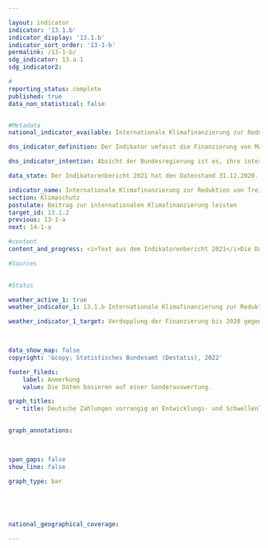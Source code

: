 ```yaml
---

layout: indicator    
indicator: '13.1.b'    
indicator_display: '13.1.b'    
indicator_sort_order: '13-1-b'    
permalink: /13-1-b/    
sdg_indicator: 13.a.1    
sdg_indicator2:     

#
reporting_status: complete    
published: true    
data_non_statistical: false    


#Metadata    
national_indicator_available: Internationale Klimafinanzierung zur Reduktion von Treibhausgasen und zur Anpassung an den Klimawandel    

dns_indicator_definition: Der Indikator umfasst die Finanzierung von Maßnahmen zur Reduktion von Treibhausgasen, zur Anpassung an den Klimawandel sowie klimarelevante Maßnahmen zum Erhalt der Biodiversität und zum Waldschutz (Projekte zum Schutz, nachhaltiger Nutzung und Wiederaufforstung von Wald im Rahmen des REDD+ Regelwerks). Die Maßnahmen erfolgen vorrangig in Entwicklungs- und Schwellenländern und werden aus deutschen Haushaltsmitteln (einschließlich der Schenkungsäquivalente von Entwicklungskrediten) finanziert.    

dns_indicator_intention: Absicht der Bundesregierung ist es, ihre internationale Klimafinanzierung bis 2020 auf vier Milliarden Euro aus Haushaltsmitteln und Schenkungsäquivalente aus Entwicklungskrediten zu erhöhen und somit den Sollwert von zwei Milliarden Euro des Jahres 2014 zu verdoppeln. In den Entscheidungen, welche das Klimaabkommen von Paris begleiteten, wurde die Zusage der Industrieländer von 2009 bekräftigt, ab dem Jahr 2020 bis 2025 gemeinsam 100 Milliarden US-Dollar aus öffentlichen und durch öffentliche Mittel mobilisierten privaten Quellen für den Klimaschutz und die Anpassung an den Klimawandel in Entwicklungsländern bereitzustellen.    

data_state: Der Indikatorenbericht 2021 hat den Datenstand 31.12.2020. Die Daten auf der DNS-Online Plattform werden regelmäßig aktualisiert, sodass online aktuellere Daten verfügbar sein können als im Indikatorenbericht 2021 veröffentlicht.    

indicator_name: Internationale Klimafinanzierung zur Reduktion von Treibhausgasen und zur Anpassung an den Klimawandel    
section: Klimaschutz    
postulate: Beitrag zur internationalen Klimafinanzierung leisten    
target_id: 13.1.2    
previous: 13-1-a    
next: 14-1-a    

#content     
content_and_progress: <i>Text aus dem Indikatorenbericht 2021</i>Die Daten des Indikators sind der Berichterstattung zur EU-Verordnung über ein System für die Überwachung von Treibhausgasen entnommen. Datenquelle der jährlich erhobenen Daten ist das Bundesministerium für wirtschaftliche Zusammenarbeit und Entwicklung (BMZ), das in diesem Kontext auch über die Klimafinanzierung anderer Bundesministerien berichtet. Dabei werden für die Berechnung der Ausgaben für bilaterale Klimafinanzierung die Zusagen, für multilaterale Klimafinanzierung sowie für Beiträge zu Energie- und Klimafonds die tatsächlichen Auszahlungen zugrunde gelegt. Der Indikator beinhaltet darüber hinaus die anteilig zuzurechnende Klimafinanzierung, welche sich aus deren Beiträgen zu multilateralen Fonds bei Entwicklungsbanken ergibt. Sofern die Klimafinanzierung schwerpunktmäßig Entwicklungsländern zugutekommt, ist diese Teil der öffentlichen Entwicklungsausgaben (siehe Indikator 17.1).<br>Im Jahr 2019 wurden aus deutschen Haushaltsmitteln 4,34 Milliarden Euro für die internationale Klimafinanzierung zur Reduzierung von Treibhausgasen und zur Anpassung an den Klimawandel zugesagt beziehungsweise bereitgestellt. Im Vergleich zum Vorjahr, in dem die Klimafinanzierung 3,37 Milliarden Euro betrug, ist ein Anstieg um 29&nbsp;% zu verzeichnen. Das Ziel für 2020 in Höhe von vier Milliarden Euro wurde somit bereits ein Jahr früher erreicht. 44&nbsp;% der Klimafinanzierungsmittel flossen 2019 in die Emissionsminderung und 25&nbsp;% in die Anpassung an den Klimawandel. Mit den verbleibenden 31&nbsp;% wurden bereichsübergreifende Projekte finanziert. Da die bereichsübergreifenden Projekte sowohl minderungs- als auch anpassungsrelevant sind, ergibt sich in Summe, dass – wie in den Jahren zuvor – auch 2019 mehr Mittel für Minderungsvorhaben (59&nbsp;%) als für Anpassungsvorhaben (41&nbsp;%) aufgewendet wurden.<br>Über multilaterale Kanäle wurden 14&nbsp;% (588 Millionen Euro) der Klimafinanzierung im Jahr 2019 bereitgestellt. Davon können Deutschland 248 Millionen Euro auf Basis der klimarelevanten Anteile der deutschen Beiträge zu den multilateralen Entwicklungsbanken, der Globalen Umweltfazilität und dem Internationalen Fonds für landwirtschaftliche Entwicklung zugerechnet werden. Die verbleibenden 340 Millionen Euro stellt Deutschland über multilaterale Einrichtungen und Beiträge für internationale Klimafonds bereit.<br>Neben der öffentlichen Klimafinanzierung aus Haushaltsmitteln stellen die Kreditanstalt für Wiederaufbau und die Deutsche Entwicklungsgesellschaft ebenfalls klimabezogene Kredite aus Marktmitteln bereit. Diese stellen die „mobilisierte öffentliche Klimafinanzierung“ dar und sind nicht im Indikator enthalten. Im Jahr 2019 umfassten die so mobilisierten Ressourcen rund 2,47 Milliarden Euro im Vergleich zu 3,25 Milliarden Euro aus dem Vorjahr. Auch hier wurden mehr Mittel für Minderungsvorhaben (86&nbsp;%) als für Anpassungsvorhaben (14&nbsp;%) aufgewendet.    

#Sources    
    

#Status    

weather_active_1: true
weather_indicator_1: 13.1.b Internationale Klimafinanzierung zur Reduktion von Treibhausgasen und zur Anpassung an den Klimawandel

weather_indicator_1_target: Verdopplung der Finanzierung bis 2020 gegenüber 2014

    

data_show_map: false    
copyright: '&copy; Statistisches Bundesamt (Destatis), 2022'    

footer_fileds:
    label: Anmerkung
    value: Die Daten basieren auf einer Sonderauswertung.    

graph_titles: 
  - title: Deutsche Zahlungen vorrangig an Entwicklungs- und Schwellenländer zur Klimafinanzierung
        

graph_annotations:    

    

span_gaps: false    
show_line: false    

graph_type: bar    

    

        

national_geographical_coverage:     

---    
```

<div>
  <div class="my-header">
    <h3>
      </a>
    </h3>
  </div>
  <div class="my-header-note">
  </div>
</div>
